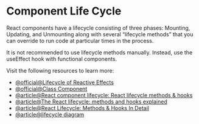 # Component Life Cycle

React components have a lifecycle consisting of three phases: Mounting, Updating, and Unmounting along with several “lifecycle methods” that you can override to run code at particular times in the process.

It is not recommended to use lifecycle methods manually. Instead, use the useEffect hook with functional components.

Visit the following resources to learn more:

- [@official@Lifecycle of Reactive Effects](https://react.dev/learn/lifecycle-of-reactive-effectsv)
- [@official@Class Component](https://react.dev/reference/react/Component)
- [@article@React component lifecycle: React lifecycle methods & hooks](https://tsh.io/blog/react-component-lifecycle-methods-vs-hooks/)
- [@article@The React lifecycle: methods and hooks explained](https://retool.com/blog/the-react-lifecycle-methods-and-hooks-explained#react-hooks-and-the-component-lifecycle)
- [@article@React Lifecycle: Methods & Hooks In Detail](https://www.bairesdev.com/blog/react-lifecycle-methods-hooks/)
- [@article@lifecycle diagram](https://projects.wojtekmaj.pl/react-lifecycle-methods-diagram/)